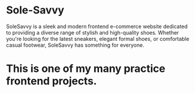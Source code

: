 # Sole-Savvy
SoleSavvy is a sleek and modern frontend e-commerce website dedicated to providing a diverse range of stylish and high-quality shoes. Whether you're looking for the latest sneakers, elegant formal shoes, or comfortable casual footwear, SoleSavvy has something for everyone.

# This is one of my many practice frontend projects.
